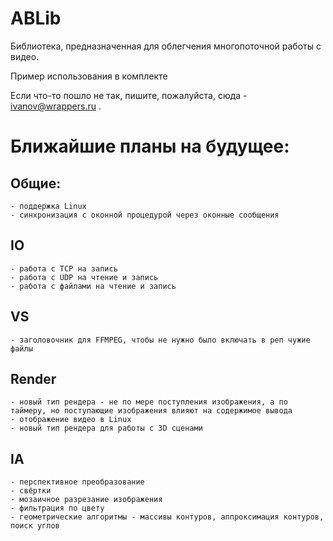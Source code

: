 # ABLib
Библиотека, предназначенная для облегчения многопоточной работы с видео.

Пример использования в комплекте

Если что-то пошло не так, пишите, пожалуйста, сюда - ivanov@wrappers.ru .

# Ближайшие планы на будущее:
## Общие:
    - поддержка Linux
    - синхронизация с оконной процедурой через оконные сообщения
## IO
    - работа с TCP на запись
    - работа с UDP на чтение и запись
    - работа с файлами на чтение и запись
## VS
    - заголовочник для FFMPEG, чтобы не нужно было включать в реп чужие файлы
## Render
    - новый тип рендера - не по мере поступления изображения, а по таймеру, но поступающие изображения влияют на содержимое вывода
    - отображение видео в Linux
    - новый тип рендера для работы с 3D сценами

## IA 
    - перспективное преобразование
    - свёртки
    - мозаичное разрезание изображения
    - фильтрация по цвету
    - геометрические алгоритмы - массивы контуров, аппроксимация контуров, поиск углов

